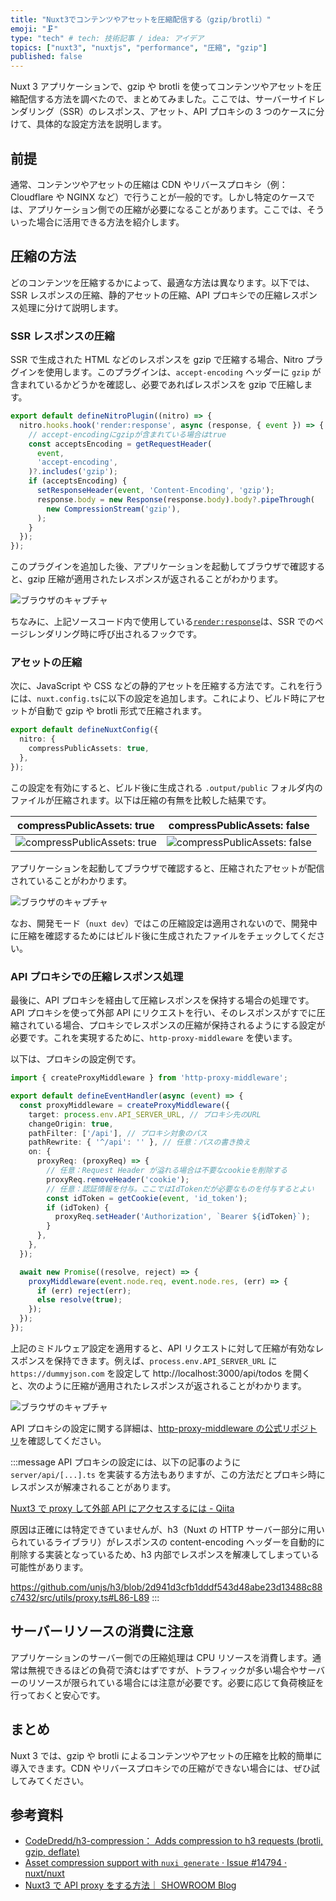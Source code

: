 ```yaml
---
title: "Nuxt3でコンテンツやアセットを圧縮配信する（gzip/brotli）"
emoji: "🗜️"
type: "tech" # tech: 技術記事 / idea: アイデア
topics: ["nuxt3", "nuxtjs", "performance", "圧縮", "gzip"]
published: false
---
```


Nuxt 3 アプリケーションで、gzip や brotli を使ってコンテンツやアセットを圧縮配信する方法を調べたので、まとめてみました。ここでは、サーバーサイドレンダリング（SSR）のレスポンス、アセット、API プロキシの 3 つのケースに分けて、具体的な設定方法を説明します。

## 前提

通常、コンテンツやアセットの圧縮は CDN やリバースプロキシ（例：Cloudflare や NGINX など）で行うことが一般的です。しかし特定のケースでは、アプリケーション側での圧縮が必要になることがあります。ここでは、そういった場合に活用できる方法を紹介します。

## 圧縮の方法

どのコンテンツを圧縮するかによって、最適な方法は異なります。以下では、SSR レスポンスの圧縮、静的アセットの圧縮、API プロキシでの圧縮レスポンス処理に分けて説明します。

### SSR レスポンスの圧縮

SSR で生成された HTML などのレスポンスを gzip で圧縮する場合、Nitro プラグインを使用します。このプラグインは、`accept-encoding` ヘッダーに `gzip` が含まれているかどうかを確認し、必要であればレスポンスを gzip で圧縮します。

```ts:server/plugins/compression.ts
export default defineNitroPlugin((nitro) => {
  nitro.hooks.hook('render:response', async (response, { event }) => {
    // accept-encodingにgzipが含まれている場合はtrue
    const acceptsEncoding = getRequestHeader(
      event,
      'accept-encoding',
    )?.includes('gzip');
    if (acceptsEncoding) {
      setResponseHeader(event, 'Content-Encoding', 'gzip');
      response.body = new Response(response.body).body?.pipeThrough(
        new CompressionStream('gzip'),
      );
    }
  });
});
```

このプラグインを追加した後、アプリケーションを起動してブラウザで確認すると、gzip 圧縮が適用されたレスポンスが返されることがわかります。

![ブラウザのキャプチャ](/images/nuxt3-compression-gzip-br/ssr-compression-result.png)

ちなみに、上記ソースコード内で使用している[`render:response`](https://nitro.unjs.io/guide/plugins#renderer-response)は、SSR でのページレンダリング時に呼び出されるフックです。

### アセットの圧縮

次に、JavaScript や CSS などの静的アセットを圧縮する方法です。これを行うには、`nuxt.config.ts`に以下の設定を追加します。これにより、ビルド時にアセットが自動で gzip や brotli 形式で圧縮されます。

```ts:nuxt.config.ts
export default defineNuxtConfig({
  nitro: {
    compressPublicAssets: true,
  },
});
```

この設定を有効にすると、ビルド後に生成される `.output/public` フォルダ内のファイルが圧縮されます。以下は圧縮の有無を比較した結果です。

| compressPublicAssets: true                                                                 | compressPublicAssets: false                                                                 |
| ------------------------------------------------------------------------------------------ | ------------------------------------------------------------------------------------------- |
| ![compressPublicAssets: true](/images/nuxt3-compression-gzip-br/compressPublicAssets2.png) | ![compressPublicAssets: false](/images/nuxt3-compression-gzip-br/compressPublicAssets1.png) |

アプリケーションを起動してブラウザで確認すると、圧縮されたアセットが配信されていることがわかります。

![ブラウザのキャプチャ](/images/nuxt3-compression-gzip-br/compress-public-assets-result.png)

なお、開発モード（`nuxt dev`）ではこの圧縮設定は適用されないので、開発中に圧縮を確認するためにはビルド後に生成されたファイルをチェックしてください。

### API プロキシでの圧縮レスポンス処理

最後に、API プロキシを経由して圧縮レスポンスを保持する場合の処理です。API プロキシを使って外部 API にリクエストを行い、そのレスポンスがすでに圧縮されている場合、プロキシでレスポンスの圧縮が保持されるようにする設定が必要です。これを実現するために、`http-proxy-middleware` を使います。

以下は、プロキシの設定例です。

```ts:server/middleware/proxy.ts
import { createProxyMiddleware } from 'http-proxy-middleware';

export default defineEventHandler(async (event) => {
  const proxyMiddleware = createProxyMiddleware({
    target: process.env.API_SERVER_URL, // プロキシ先のURL
    changeOrigin: true,
    pathFilter: ['/api'], // プロキシ対象のパス
    pathRewrite: { '^/api': '' }, // 任意：パスの書き換え
    on: {
      proxyReq: (proxyReq) => {
        // 任意：Request Header が溢れる場合は不要なcookieを削除する
        proxyReq.removeHeader('cookie');
        // 任意：認証情報を付与。ここではIdTokenだが必要なものを付与するとよい
        const idToken = getCookie(event, 'id_token');
        if (idToken) {
          proxyReq.setHeader('Authorization', `Bearer ${idToken}`);
        }
      },
    },
  });

  await new Promise((resolve, reject) => {
    proxyMiddleware(event.node.req, event.node.res, (err) => {
      if (err) reject(err);
      else resolve(true);
    });
  });
});
```

上記のミドルウェア設定を適用すると、API リクエストに対して圧縮が有効なレスポンスを保持できます。例えば、`process.env.API_SERVER_URL` に `https://dummyjson.com` を設定して http://localhost:3000/api/todos を開くと、次のように圧縮が適用されたレスポンスが返されることがわかります。

![ブラウザのキャプチャ](/images/nuxt3-compression-gzip-br/proxy-compression-result.png)

API プロキシの設定に関する詳細は、[http-proxy-middleware の公式リポジトリ](https://github.com/chimurai/http-proxy-middleware)を確認してください。

:::message
API プロキシの設定には、以下の記事のように `server/api/[...].ts` を実装する方法もありますが、この方法だとプロキシ時にレスポンスが解凍されることがあります。

[Nuxt3 で proxy して外部 API にアクセスするには - Qiita](https://qiita.com/hhirasawa/items/e4ec9b3c35464f081fe7)

原因は正確には特定できていませんが、h3（Nuxt の HTTP サーバー部分に用いられているライブラリ）がレスポンスの content-encoding ヘッダーを自動的に削除する実装となっているため、h3 内部でレスポンスを解凍してしまっている可能性があります。

https://github.com/unjs/h3/blob/2d941d3cfb1dddf543d48abe23d13488c88c7432/src/utils/proxy.ts#L86-L89
:::

## サーバーリソースの消費に注意

アプリケーションのサーバー側での圧縮処理は CPU リソースを消費します。通常は無視できるほどの負荷で済むはずですが、トラフィックが多い場合やサーバーのリソースが限られている場合には注意が必要です。必要に応じて負荷検証を行っておくと安心です。

## まとめ

Nuxt 3 では、gzip や brotli によるコンテンツやアセットの圧縮を比較的簡単に導入できます。CDN やリバースプロキシでの圧縮ができない場合には、ぜひ試してみてください。

## 参考資料

- [CodeDredd/h3-compression： Adds compression to h3 requests (brotli, gzip, deflate)](https://github.com/CodeDredd/h3-compression)
- [Asset compression support with `nuxi generate` · Issue #14794 · nuxt/nuxt](https://github.com/nuxt/nuxt/issues/14794)
- [Nuxt3 で API proxy をする方法｜ SHOWROOM Blog](https://note.com/showroom_blog/n/n943b666c1574)

